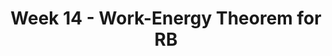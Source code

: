 ---
title: Week 14 - Work-Energy Theorem for RB
contents:
  - date: 2025-04-14
    items:
      - type: lecture
        topics:
          - Work-Energy Theorem for RB
      - type: problem_set
        title: Set 22 - Work-Energy Theorem for RB
        description: Work-Energy Theorem for RB
        link: "###"

  - date: 2025-04-16
    items:
      - type: lecture
        topics:
          - Set 22 Exercises
      - type: exercise

  - date: 2025-04-18
    items:
      - type: lecture
        topics:
          - No Class

---